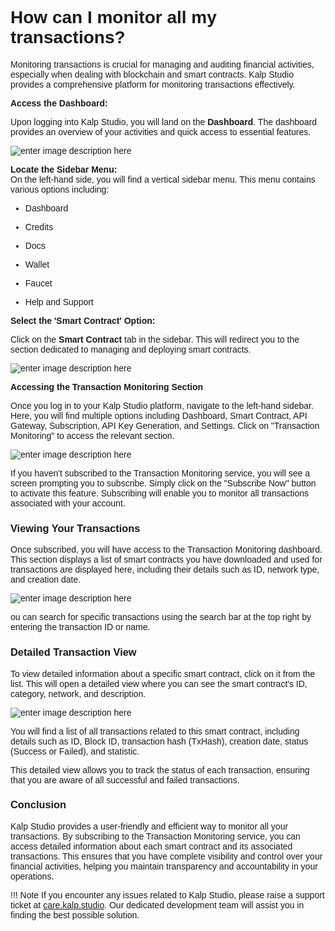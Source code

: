 <style>  body { font-family: "Source Sans 3", sans-serif!important; }</style>

<link  href="https://fonts.googleapis.com/css2?family=Source+Sans+3:ital,wght@0,200..900;1,200..900&display=swap"  rel="stylesheet">  <link  rel="stylesheet"  href="https://fonts.googleapis.com/icon?family=Material+Icons">


# How can I monitor all my transactions?

Monitoring transactions is crucial for managing and auditing financial activities, especially when dealing with blockchain and smart contracts. Kalp Studio provides a comprehensive platform for monitoring transactions effectively.

**Access the Dashboard:**

Upon logging into Kalp Studio, you will land on the **Dashboard**. The dashboard provides an overview of your activities and quick access to essential features.

![enter image description here](https://docs-images-kalp-studio.s3.ap-south-1.amazonaws.com/2.+Dashboard/3.png)

**Locate the Sidebar Menu:**  
On the left-hand side, you will find a vertical sidebar menu. This menu contains various options including:

-   Dashboard
    
-   Credits
    
-   Docs
    
-   Wallet
    
-   Faucet
    
-   Help and Support
    

**Select the 'Smart Contract' Option:**

Click on the **Smart Contract** tab in the sidebar. This will redirect you to the section dedicated to managing and deploying smart contracts.

![enter image description here](https://docs-images-kalp-studio.s3.ap-south-1.amazonaws.com/8.+Transactions/1.png)

**Accessing the Transaction Monitoring Section**

Once you log in to your Kalp Studio platform, navigate to the left-hand sidebar. Here, you will find multiple options including Dashboard, Smart Contract, API Gateway, Subscription, API Key Generation, and Settings. Click on "Transaction Monitoring" to access the relevant section.

![enter image description here](https://docs-images-kalp-studio.s3.ap-south-1.amazonaws.com/8.+Transactions/2.png)

If you haven't subscribed to the Transaction Monitoring service, you will see a screen prompting you to subscribe. Simply click on the "Subscribe Now" button to activate this feature. Subscribing will enable you to monitor all transactions associated with your account.

### **Viewing Your Transactions**

Once subscribed, you will have access to the Transaction Monitoring dashboard. This section displays a list of smart contracts you have downloaded and used for transactions are displayed here, including their details such as ID, network type, and creation date.

![enter image description here](https://docs-images-kalp-studio.s3.ap-south-1.amazonaws.com/8.+Transactions/3.png)


ou can search for specific transactions using the search bar at the top right by entering the transaction ID or name.

### **Detailed Transaction View**

To view detailed information about a specific smart contract, click on it from the list. This will open a detailed view where you can see the smart contract's ID, category, network, and description.

![enter image description here](https://docs-images-kalp-studio.s3.ap-south-1.amazonaws.com/7.png)

You will find a list of all transactions related to this smart contract, including details such as ID, Block ID, transaction hash (TxHash), creation date, status (Success or Failed), and statistic.

This detailed view allows you to track the status of each transaction, ensuring that you are aware of all successful and failed transactions.

### **Conclusion**

Kalp Studio provides a user-friendly and efficient way to monitor all your transactions. By subscribing to the Transaction Monitoring service, you can access detailed information about each smart contract and its associated transactions. This ensures that you have complete visibility and control over your financial activities, helping you maintain transparency and accountability in your operations.

!!! Note
    If you encounter any issues related to Kalp Studio, please raise a support ticket at [care.kalp.studio](mailto:care.kalp.studio). Our dedicated development team will assist you in finding the best possible solution.